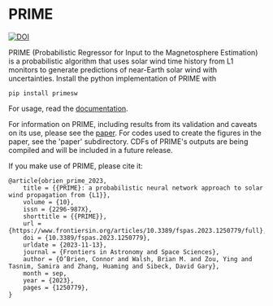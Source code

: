 # PRIME
[![DOI](https://zenodo.org/badge/648224321.svg)](https://zenodo.org/badge/latestdoi/648224321)

PRIME (Probabilistic Regressor for Input to the Magnetosphere Estimation) is a probabilistic algorithm that uses solar wind time history from L1 monitors to generate predictions of near-Earth solar wind with uncertainties. Install the python implementation of PRIME with
```
pip install primesw
```
For usage, read the [documentation](https://connor-obrien888.github.io/prime/primesw.html).

For information on PRIME, including results from its validation and caveats on its use, please see the [paper](https://www.frontiersin.org/articles/10.3389/fspas.2023.1250779/full). For codes used to create the figures in the paper, see the 'paper' subdirectory. CDFs of PRIME's outputs are being compiled and will be included in a future release.

If you make use of PRIME, please cite it:
```
@article{obrien_prime_2023,
	title = {{PRIME}: a probabilistic neural network approach to solar wind propagation from {L1}},
	volume = {10},
	issn = {2296-987X},
	shorttitle = {{PRIME}},
	url = {https://www.frontiersin.org/articles/10.3389/fspas.2023.1250779/full},
	doi = {10.3389/fspas.2023.1250779},
	urldate = {2023-11-13},
	journal = {Frontiers in Astronomy and Space Sciences},
	author = {O’Brien, Connor and Walsh, Brian M. and Zou, Ying and Tasnim, Samira and Zhang, Huaming and Sibeck, David Gary},
	month = sep,
	year = {2023},
	pages = {1250779},
}
```
